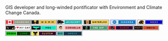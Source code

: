 GIS developer and long-winded pontificator with Environment and Climate Change Canada.

![](badges/canadian.gif)![](badges/womm.png)![](badges/javascript.png) ![](badges/waterloo.png) ![](badges/niagara.png) ![](badges/ndss.png)![](badges/ilovemycat.gif)![](badges/prs.png)![](badges/cornella.png)![](badges/thehip.png)![](badges/slash.png)![](badges/mattmays.png)![](badges/greenlung.png)![](badges/clutch.png)![](badges/bigwreck.png)
